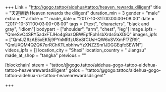 +++
Link = "http://gogo.tattoo/aidehua/tattoo/heaven_rewards_diligent"
title = "天道酬勤 Heaven rewards the diligent"
duration_min = 3
gender = "male"
extra = ""
article = ""
made_date = "2017-10-31T00:00:00+08:00"
date = "2017-10-31T00:03:00+08:00"
tags = ["text", "characters", "black and gray", "idiom"]
bodypart = ["shoulder", "arm", "chest", "leg"]
image_ipfs = "QmeSvC4SRY5adxFTJHo4g8azQBWEpfFph1sbXrdsGaXDiQ"
images_ipfs = ["QmfJZ6zAE5xEK5j9PYnMRfzU8e8fCUsHQW6oSVXmFf7ZR9", "QmUXQM4QZQK7orRChKTLnbhhwYzXNZZSm1JDGGEqfcSEWN"]
videos_ipfs = []
location_city = "Shaxi"
location_country = " Jiangsu"
made_at_shop = "tangka"
previous = ""

[blockchain]
steem = "tattoo/@gogo.tattoo/aidehua-gogo-tattoo-aidehua-tattoo-heavenrewardsdiligent"
golos = "tattoo/@gogo.tattoo/aidehua-gogo-tattoo-aidehua-ru-tattoo-heavenrewardsdiligent"



+++
